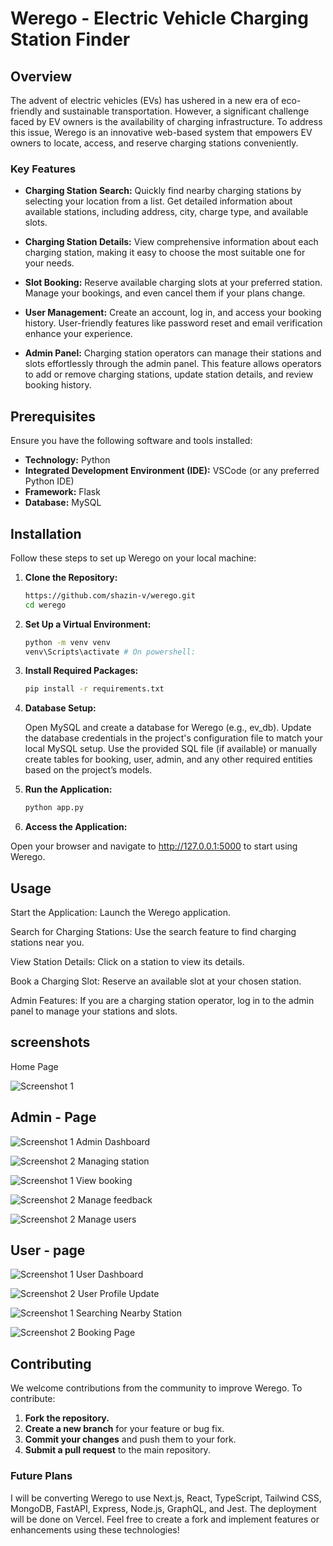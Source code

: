 # Werego - Electric Vehicle Charging Station Finder

## Overview

The advent of electric vehicles (EVs) has ushered in a new era of eco-friendly and sustainable transportation. However, a significant challenge faced by EV owners is the availability of charging infrastructure. To address this issue, Werego is an innovative web-based system that empowers EV owners to locate, access, and reserve charging stations conveniently.

### Key Features

- **Charging Station Search:** Quickly find nearby charging stations by selecting your location from a list. Get detailed information about available stations, including address, city, charge type, and available slots.

- **Charging Station Details:** View comprehensive information about each charging station, making it easy to choose the most suitable one for your needs.

- **Slot Booking:** Reserve available charging slots at your preferred station. Manage your bookings, and even cancel them if your plans change.

- **User Management:** Create an account, log in, and access your booking history. User-friendly features like password reset and email verification enhance your experience.

- **Admin Panel:** Charging station operators can manage their stations and slots effortlessly through the admin panel. This feature allows operators to add or remove charging stations, update station details, and review booking history.

## Prerequisites

Ensure you have the following software and tools installed:

- **Technology:** Python
- **Integrated Development Environment (IDE):** VSCode (or any preferred Python IDE)
- **Framework:** Flask
- **Database:** MySQL

## Installation

Follow these steps to set up Werego on your local machine:

1. **Clone the Repository:**

   ```bash
   https://github.com/shazin-v/werego.git
   cd werego
   ```

2. **Set Up a Virtual Environment:**

   ```bash
   python -m venv venv
   venv\Scripts\activate # On powershell:
   ```

3. **Install Required Packages:**

   ```bash
   pip install -r requirements.txt
   ```

4. **Database Setup:**

   Open MySQL and create a database for Werego (e.g., ev_db).
   Update the database credentials in the project's configuration file to match your local MySQL setup.
   Use the provided SQL file (if available) or manually create tables for booking, user, admin, and any other required entities based on the project’s models.

5. **Run the Application:**

   ```bash
   python app.py
   ```

6. **Access the Application:**

Open your browser and navigate to http://127.0.0.1:5000 to start using Werego.

## Usage

Start the Application: Launch the Werego application.

Search for Charging Stations: Use the search feature to find charging stations near you.

View Station Details: Click on a station to view its details.

Book a Charging Slot: Reserve an available slot at your chosen station.

Admin Features: If you are a charging station operator, log in to the admin panel to manage your stations and slots.

## screenshots

Home Page

![Screenshot 1](screenshot/common/homepage.png)

## Admin - Page

![Screenshot 1](screenshot/admin/dashboard.png)
Admin Dashboard

![Screenshot 2](screenshot/admin/manage_station.png)
Managing station

![Screenshot 1](screenshot/admin/view_bookings.png)
View booking

![Screenshot 2](screenshot/admin/view_feedback.png)
Manage feedback

![Screenshot 2](screenshot/admin/view_user.png)
Manage users

## User - page

![Screenshot 1](screenshot/user/dashboard.png)
User Dashboard

![Screenshot 2](screenshot/user/profile.png)
User Profile Update

![Screenshot 1](screenshot/user/station_search.png)
Searching Nearby Station

![Screenshot 2](screenshot/user/booking_page.png)
Booking Page

## Contributing

We welcome contributions from the community to improve Werego. To contribute:

1. **Fork the repository.**
2. **Create a new branch** for your feature or bug fix.
3. **Commit your changes** and push them to your fork.
4. **Submit a pull request** to the main repository.

### Future Plans

I will be converting Werego to use Next.js, React, TypeScript, Tailwind CSS, MongoDB, FastAPI, Express, Node.js, GraphQL, and Jest. The deployment will be done on Vercel. Feel free to create a fork and implement features or enhancements using these technologies!


```

```
